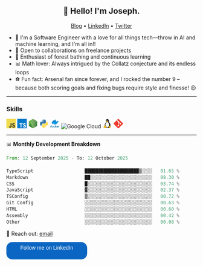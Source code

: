 <h2 align="center">👋 Hello! I'm Joseph.</h2>
<p align="center">
  <a href="https://ngugi-dev-blog-page.vercel.app/blog/">Blog</a> •
  <a href="https://www.linkedin.com/in/dev-joseph">LinkedIn</a> •
  <a href="#">Twitter</a> 
</p>

- 🔭 I'm a Software Engineer with a love for all things tech—throw in AI and machine learning, and I'm all in!!
- 💬 Open to collaborations on freelance projects
- 🌳 Enthusiast of forest bathing and continuous learning
- 📊 Math lover: Always intrigued by the Collatz conjecture and its endless loops
- ⚽ Fun fact: Arsenal fan since forever, and I rocked the number 9 – because both scoring goals and fixing bugs require style and finesse! 😉

-------

### Skills

<p align="left">
<img src="https://raw.githubusercontent.com/github/explore/80688e429a7d4ef2fca1e82350fe8e3517d3494d/topics/javascript/javascript.png" alt="JavaScript" width="25" height="25"/>
<img src="https://raw.githubusercontent.com/github/explore/80688e429a7d4ef2fca1e82350fe8e3517d3494d/topics/typescript/typescript.png" alt="TypeScript" width="25" height="25"/>
<img src="https://raw.githubusercontent.com/github/explore/80688e429a7d4ef2fca1e82350fe8e3517d3494d/topics/nodejs/nodejs.png" alt="Node.js" width="25" height="25"/>
<img src="https://raw.githubusercontent.com/github/explore/80688e429a7d4ef2fca1e82350fe8e3517d3494d/topics/python/python.png" alt="Python" width="25" height="25"/>
<img src="https://raw.githubusercontent.com/github/explore/80688e429a7d4ef2fca1e82350fe8e3517d3494d/topics/docker/docker.png" alt="Docker" width="25" height="25"/>
<img src="https://cdn.cdnlogo.com/logos/g/75/google-cloud.svg" alt="Google Cloud" width="25" height="25"/>
<img src="https://raw.githubusercontent.com/github/explore/80688e429a7d4ef2fca1e82350fe8e3517d3494d/topics/linux/linux.png" alt="Linux" width="25" height="25"/>
<img src="https://raw.githubusercontent.com/github/explore/80688e429a7d4ef2fca1e82350fe8e3517d3494d/topics/git/git.png" alt="Git" width="25" height="25"/>
</p>

-------

📊 **Monthly Development Breakdown**
<!--START_SECTION:waka-->

```rust
From: 12 September 2025 - To: 12 October 2025

TypeScript                   ████████████████████▒░░░░   81.65 %
Markdown                     ██░░░░░░░░░░░░░░░░░░░░░░░   08.30 %
CSS                          █░░░░░░░░░░░░░░░░░░░░░░░░   03.74 %
JavaScript                   ▓░░░░░░░░░░░░░░░░░░░░░░░░   02.37 %
TSConfig                     ▒░░░░░░░░░░░░░░░░░░░░░░░░   00.72 %
Git Config                   ░░░░░░░░░░░░░░░░░░░░░░░░░   00.63 %
HTML                         ░░░░░░░░░░░░░░░░░░░░░░░░░   00.60 %
Assembly                     ░░░░░░░░░░░░░░░░░░░░░░░░░   00.42 %
Other                        ░░░░░░░░░░░░░░░░░░░░░░░░░   00.08 %
```

<!--END_SECTION:waka-->

📧 Reach out: [email](mailto:josephngugi.dev@gmail.com)

<a href="https://www.linkedin.com/comm/mynetwork/discovery-see-all?usecase=PEOPLE_FOLLOWS&followMember=dev-joseph" 
   target="_blank" 
   style="display:block; padding:7px; text-align:center; color:#ffffff; width:200px; height:32px; border-radius:16px; background-color:#0A66C2; font-family:Helvetica, sans-serif; text-decoration:none;">
   Follow me on LinkedIn
</a>

